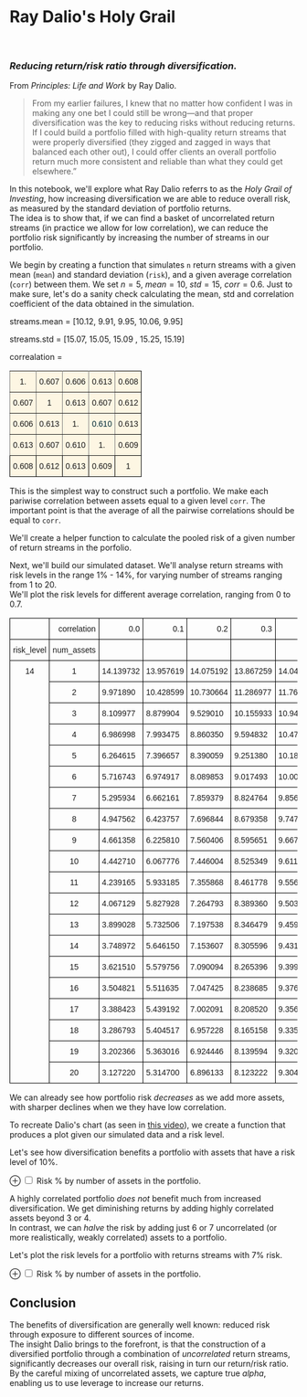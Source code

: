 # Ray Dalio's Holy Grail
<br>

### _Reducing return/risk ratio through diversification._

From _Principles: Life and Work_ by Ray Dalio.

> From my earlier failures, I knew that no matter how confident I was in making any one bet I could still be wrong—and that proper diversification was the key to reducing risks without reducing returns. If I could build a portfolio filled with high-quality return streams that were properly diversified (they zigged and zagged in ways that balanced each other out), I could offer clients an overall portfolio return much more consistent and reliable than what they could get elsewhere.”

In this notebook, we'll explore what Ray Dalio referrs to as the _Holy Grail of Investing_, how increasing diversification we are able to reduce overall risk, as measured by the standard deviation of portfolio returns.  
The idea is to show that, if we can find a basket of uncorrelated return streams (in practice we allow for low correlation), we can reduce the portfolio risk significantly by increasing the number of streams in our portfolio.

We begin by creating a function that simulates `n` return streams with a given mean (`mean`) and standard deviation (`risk`), and a given average correlation (`corr`) between them. We set $n=5$, $mean=10$, $std=15$, $corr=0.6$.
Just to make sure, let's do a sanity check calculating the mean, std and correlation coefficient of the data obtained in the simulation.

streams.mean = [10.12,  9.91,  9.95, 10.06,  9.95]

streams.std = [15.07, 15.05, 15.09 , 15.25, 15.19] 

correalation = 


<style type="text/css" class="center">
.tg  {border-collapse:collapse;border-spacing:0;}
.tg td{font-family:Arial, sans-serif;font-size:14px;padding:10px 5px;border-style:solid;border-width:1px;overflow:hidden;word-break:normal;border-color:black;}
.tg th{font-family:Arial, sans-serif;font-size:14px;font-weight:normal;padding:10px 5px;border-style:solid;border-width:1px;overflow:hidden;word-break:normal;border-color:black;}
.tg .tg-hq8v{background-color:#fdf6e3;border-color:inherit;text-align:center;vertical-align:top}
.tg .tg-1wza{background-color:#fdf6e3;text-align:center;vertical-align:top}
.tg .tg-ymju{background-color:#fdf6e3;color:#002b36;border-color:inherit;text-align:center;vertical-align:top}
</style>
<table  class="tg" align="center" >
<center>
  <tr>
    <th class="tg-hq8v">1.</th>
    <th class="tg-hq8v">0.607</th>
    <th class="tg-hq8v">0.606</th>
    <th class="tg-hq8v">0.613</th>
    <th class="tg-1wza">0.608</th>
  </tr>
  <tr>
    <td class="tg-hq8v">0.607</td>
    <td class="tg-hq8v">1</td>
    <td class="tg-hq8v">0.613</td>
    <td class="tg-hq8v">0.607</td>
    <td class="tg-1wza">0.612</td>
  </tr>
  <tr>
    <td class="tg-hq8v">0.606</td>
    <td class="tg-hq8v">0.613</td>
    <td class="tg-hq8v">1.</td>
    <td class="tg-ymju">0.610</td>
    <td class="tg-1wza">0.613<br></td>
  </tr>
  <tr>
    <td class="tg-hq8v">0.613<br></td>
    <td class="tg-hq8v">0.607</td>
    <td class="tg-hq8v">0.610</td>
    <td class="tg-hq8v">1.</td>
    <td class="tg-1wza">0.609</td>
  </tr>
  <tr>
    <td class="tg-1wza">0.608</td>
    <td class="tg-1wza">0.612</td>
    <td class="tg-1wza">0.613</td>
    <td class="tg-1wza">0.609</td>
    <td class="tg-1wza">1</td>
  </tr>
  </center>
</table>



This is the simplest way to construct such a portfolio. We make each pariwise correlation between assets equal to a given level `corr`. The important point is that the average of all the pairwise correlations should be equal to `corr`.

We'll create a helper function to calculate the pooled risk of a given number of return streams in the porfolio.


Next, we'll build our simulated dataset. We'll analyse return streams with risk levels in the range 1% - 14%, for varying number of streams ranging from 1 to 20.  
We'll plot the risk levels for different average correlation, ranging from 0 to 0.7.

<div>

<style type="text/css" class="center">
.tg  {border-collapse:collapse;border-spacing:0;}
.tg td{font-family:Arial, sans-serif;font-size:14px;padding:10px 5px;border-style:solid;border-width:1px;overflow:hidden;word-break:normal;border-color:black;}
.tg th{font-family:Arial, sans-serif;font-size:14px;font-weight:normal;padding:10px 5px;border-style:solid;border-width:1px;overflow:hidden;word-break:normal;border-color:black;}
.tg .tg-hq8v{background-color:#fdf6e3;border-color:inherit;text-align:center;vertical-align:top}
.tg .tg-1wza{background-color:#fdf6e3;text-align:center;vertical-align:top}
.tg .tg-ymju{background-color:#fdf6e3;color:#002b36;border-color:inherit;text-align:center;vertical-align:top}
</style>
<table  class="tg">
  <thead>
    <tr style="text-align: right;">
      <th></th>
      <th>correlation</th>
      <th>0.0</th>
      <th>0.1</th>
      <th>0.2</th>
      <th>0.3</th>
      <th>0.4</th>
      <th>0.5</th>
      <th>0.6</th>
      <th>0.7</th>
    </tr>
    <tr>
      <th>risk_level</th>
      <th>num_assets</th>
      <th></th>
      <th></th>
      <th></th>
      <th></th>
      <th></th>
      <th></th>
      <th></th>
      <th></th>
    </tr>
  </thead>
  <tbody>
    <tr>
      <th rowspan="20" valign="top">14</th>
      <th>1</th>
      <td>14.139732</td>
      <td>13.957619</td>
      <td>14.075192</td>
      <td>13.867259</td>
      <td>14.046052</td>
      <td>14.179601</td>
      <td>13.975763</td>
      <td>14.076922</td>
    </tr>
    <tr>
      <th>2</th>
      <td>9.971890</td>
      <td>10.428599</td>
      <td>10.730664</td>
      <td>11.286977</td>
      <td>11.765276</td>
      <td>12.288127</td>
      <td>12.461520</td>
      <td>13.002143</td>
    </tr>
    <tr>
      <th>3</th>
      <td>8.109977</td>
      <td>8.879904</td>
      <td>9.529010</td>
      <td>10.155933</td>
      <td>10.947757</td>
      <td>11.610703</td>
      <td>11.944455</td>
      <td>12.606311</td>
    </tr>
    <tr>
      <th>4</th>
      <td>6.986998</td>
      <td>7.993475</td>
      <td>8.860350</td>
      <td>9.594832</td>
      <td>10.478606</td>
      <td>11.212934</td>
      <td>11.660692</td>
      <td>12.416321</td>
    </tr>
    <tr>
      <th>5</th>
      <td>6.264615</td>
      <td>7.396657</td>
      <td>8.390059</td>
      <td>9.251380</td>
      <td>10.189657</td>
      <td>10.971248</td>
      <td>11.480105</td>
      <td>12.311307</td>
    </tr>
    <tr>
      <th>6</th>
      <td>5.716743</td>
      <td>6.974917</td>
      <td>8.089853</td>
      <td>9.017493</td>
      <td>10.007342</td>
      <td>10.816056</td>
      <td>11.365798</td>
      <td>12.230357</td>
    </tr>
    <tr>
      <th>7</th>
      <td>5.295934</td>
      <td>6.662161</td>
      <td>7.859379</td>
      <td>8.824764</td>
      <td>9.856687</td>
      <td>10.712191</td>
      <td>11.321949</td>
      <td>12.171641</td>
    </tr>
    <tr>
      <th>8</th>
      <td>4.947562</td>
      <td>6.423757</td>
      <td>7.696844</td>
      <td>8.679358</td>
      <td>9.747797</td>
      <td>10.634026</td>
      <td>11.247242</td>
      <td>12.148834</td>
    </tr>
    <tr>
      <th>9</th>
      <td>4.661358</td>
      <td>6.225810</td>
      <td>7.560406</td>
      <td>8.595651</td>
      <td>9.667656</td>
      <td>10.578506</td>
      <td>11.201661</td>
      <td>12.127171</td>
    </tr>
    <tr>
      <th>10</th>
      <td>4.442710</td>
      <td>6.067776</td>
      <td>7.446004</td>
      <td>8.525349</td>
      <td>9.611252</td>
      <td>10.524736</td>
      <td>11.162967</td>
      <td>12.084786</td>
    </tr>
    <tr>
      <th>11</th>
      <td>4.239165</td>
      <td>5.933185</td>
      <td>7.355868</td>
      <td>8.461778</td>
      <td>9.556228</td>
      <td>10.480231</td>
      <td>11.130585</td>
      <td>12.079894</td>
    </tr>
    <tr>
      <th>12</th>
      <td>4.067129</td>
      <td>5.827928</td>
      <td>7.264793</td>
      <td>8.389360</td>
      <td>9.503458</td>
      <td>10.434209</td>
      <td>11.103509</td>
      <td>12.061826</td>
    </tr>
    <tr>
      <th>13</th>
      <td>3.899028</td>
      <td>5.732506</td>
      <td>7.197538</td>
      <td>8.346479</td>
      <td>9.459833</td>
      <td>10.402789</td>
      <td>11.089700</td>
      <td>12.053231</td>
    </tr>
    <tr>
      <th>14</th>
      <td>3.748972</td>
      <td>5.646150</td>
      <td>7.153607</td>
      <td>8.305596</td>
      <td>9.431916</td>
      <td>10.377509</td>
      <td>11.066079</td>
      <td>12.036244</td>
    </tr>
    <tr>
      <th>15</th>
      <td>3.621510</td>
      <td>5.579756</td>
      <td>7.090094</td>
      <td>8.265396</td>
      <td>9.399480</td>
      <td>10.342332</td>
      <td>11.047928</td>
      <td>12.037133</td>
    </tr>
    <tr>
      <th>16</th>
      <td>3.504821</td>
      <td>5.511635</td>
      <td>7.047425</td>
      <td>8.238685</td>
      <td>9.376114</td>
      <td>10.320739</td>
      <td>11.029313</td>
      <td>12.025305</td>
    </tr>
    <tr>
      <th>17</th>
      <td>3.388423</td>
      <td>5.439192</td>
      <td>7.002091</td>
      <td>8.208520</td>
      <td>9.356543</td>
      <td>10.294709</td>
      <td>10.999417</td>
      <td>12.014179</td>
    </tr>
    <tr>
      <th>18</th>
      <td>3.286793</td>
      <td>5.404517</td>
      <td>6.957228</td>
      <td>8.165158</td>
      <td>9.335345</td>
      <td>10.269455</td>
      <td>10.986990</td>
      <td>11.999746</td>
    </tr>
    <tr>
      <th>19</th>
      <td>3.202366</td>
      <td>5.363016</td>
      <td>6.924446</td>
      <td>8.139594</td>
      <td>9.320987</td>
      <td>10.258329</td>
      <td>10.980354</td>
      <td>11.996438</td>
    </tr>
    <tr>
      <th>20</th>
      <td>3.127220</td>
      <td>5.314700</td>
      <td>6.896133</td>
      <td>8.123222</td>
      <td>9.304375</td>
      <td>10.239964</td>
      <td>10.973629</td>
      <td>11.985602</td>
    </tr>
  </tbody>
</table>
</div>



We can already see how portfolio risk _decreases_ as we add more assets, with sharper declines when we they have low correlation.

To recreate Dalio's chart (as seen in [this video](https://www.investopedia.com/video/play/ray-dalio-his-portfolio-holy-grail/)), we create a function that produces a plot given our simulated data and a risk level.

Let's see how diversification benefits a portfolio with assets that have a risk level of 10%.

<label for="img1" class="margin-toggle">⊕</label>
<input type="checkbox" id="img1" class="margin-toggle">
<span class="marginnote">Risk % by number of assets in the portfolio.</span>

<div id="altair-viz-62c9e8b76c2948579ccfe6988e4ce696"></div>
<script type="text/javascript">
  (function(spec, embedOpt){
    const outputDiv = document.getElementById("altair-viz-62c9e8b76c2948579ccfe6988e4ce696");
    const paths = {
      "vega": "https://cdn.jsdelivr.net/npm//vega@5?noext",
      "vega-lib": "https://cdn.jsdelivr.net/npm//vega-lib?noext",
      "vega-lite": "https://cdn.jsdelivr.net/npm//vega-lite@4.0.2?noext",
      "vega-embed": "https://cdn.jsdelivr.net/npm//vega-embed@6?noext",
    };

    function loadScript(lib) {
      return new Promise(function(resolve, reject) {
        var s = document.createElement('script');
        s.src = paths[lib];
        s.async = true;
        s.onload = () => resolve(paths[lib]);
        s.onerror = () => reject(`Error loading script: ${paths[lib]}`);
        document.getElementsByTagName("head")[0].appendChild(s);
      });
    }

    function showError(err) {
      outputDiv.innerHTML = `<div class="error" style="color:red;">${err}</div>`;
      throw err;
    }

    function displayChart(vegaEmbed) {
      vegaEmbed(outputDiv, spec, embedOpt)
        .catch(err => showError(`Javascript Error: ${err.message}<br>This usually means there's a typo in your chart specification. See the javascript console for the full traceback.`));
    }

    if(typeof define === "function" && define.amd) {
      requirejs.config({paths});
      require(["vega-embed"], displayChart, err => showError(`Error loading script: ${err.message}`));
    } else if (typeof vegaEmbed === "function") {
      displayChart(vegaEmbed);
    } else {
      loadScript("vega")
        .then(() => loadScript("vega-lite"))
        .then(() => loadScript("vega-embed"))
        .catch(showError)
        .then(() => displayChart(vegaEmbed));
    }
  })({"config": {"view": {"continuousWidth": 400, "continuousHeight": 300}}, "layer": [{"mark": "circle", "encoding": {"color": {"type": "nominal", "field": "correlation", "scale": {"scheme": "set2"}}, "opacity": {"value": 0}, "x": {"type": "quantitative", "axis": {"title": "Number of Assets"}, "field": "num_assets"}, "y": {"type": "quantitative", "axis": {"title": "Risk %"}, "field": "risk"}}, "height": 400, "selection": {"selector004": {"type": "single", "on": "mouseover", "fields": ["correlation"], "nearest": true}}, "width": 600}, {"mark": "line", "encoding": {"color": {"type": "nominal", "field": "correlation", "scale": {"scheme": "set2"}}, "size": {"condition": {"value": 1, "selection": {"not": "selector004"}}, "value": 3}, "tooltip": [{"type": "quantitative", "field": "correlation"}], "x": {"type": "quantitative", "axis": {"title": "Number of Assets"}, "field": "num_assets"}, "y": {"type": "quantitative", "axis": {"title": "Risk %"}, "field": "risk"}}}], "data": {"name": "data-654ea9b8ab29015260bc07f42dd80568"}, "$schema": "https://vega.github.io/schema/vega-lite/v4.0.2.json", "datasets": {"data-654ea9b8ab29015260bc07f42dd80568": [{"risk_level": 10, "num_assets": 1, "correlation": 0.0, "risk": 9.988874598041512}, {"risk_level": 10, "num_assets": 1, "correlation": 0.1, "risk": 10.066889536044009}, {"risk_level": 10, "num_assets": 1, "correlation": 0.2, "risk": 9.977686128775623}, {"risk_level": 10, "num_assets": 1, "correlation": 0.3, "risk": 10.238297023582492}, {"risk_level": 10, "num_assets": 1, "correlation": 0.4, "risk": 9.96511439064291}, {"risk_level": 10, "num_assets": 1, "correlation": 0.5, "risk": 9.956549665080548}, {"risk_level": 10, "num_assets": 1, "correlation": 0.6, "risk": 10.017771790633251}, {"risk_level": 10, "num_assets": 1, "correlation": 0.7, "risk": 9.970959330199557}, {"risk_level": 10, "num_assets": 2, "correlation": 0.0, "risk": 7.069624286589143}, {"risk_level": 10, "num_assets": 2, "correlation": 0.1, "risk": 7.484403831854324}, {"risk_level": 10, "num_assets": 2, "correlation": 0.2, "risk": 7.71457643359093}, {"risk_level": 10, "num_assets": 2, "correlation": 0.3, "risk": 8.13424066787885}, {"risk_level": 10, "num_assets": 2, "correlation": 0.4, "risk": 8.396130308848118}, {"risk_level": 10, "num_assets": 2, "correlation": 0.5, "risk": 8.598625671868138}, {"risk_level": 10, "num_assets": 2, "correlation": 0.6, "risk": 8.942893905769102}, {"risk_level": 10, "num_assets": 2, "correlation": 0.7, "risk": 9.153294769453483}, {"risk_level": 10, "num_assets": 3, "correlation": 0.0, "risk": 5.812492322989947}, {"risk_level": 10, "num_assets": 3, "correlation": 0.1, "risk": 6.381655665773931}, {"risk_level": 10, "num_assets": 3, "correlation": 0.2, "risk": 6.8276938034570325}, {"risk_level": 10, "num_assets": 3, "correlation": 0.3, "risk": 7.372087111671548}, {"risk_level": 10, "num_assets": 3, "correlation": 0.4, "risk": 7.751134151202533}, {"risk_level": 10, "num_assets": 3, "correlation": 0.5, "risk": 8.12999913417687}, {"risk_level": 10, "num_assets": 3, "correlation": 0.6, "risk": 8.52797862529422}, {"risk_level": 10, "num_assets": 3, "correlation": 0.7, "risk": 8.894694409671505}, {"risk_level": 10, "num_assets": 4, "correlation": 0.0, "risk": 5.015060723231312}, {"risk_level": 10, "num_assets": 4, "correlation": 0.1, "risk": 5.742681666377761}, {"risk_level": 10, "num_assets": 4, "correlation": 0.2, "risk": 6.27454899529484}, {"risk_level": 10, "num_assets": 4, "correlation": 0.3, "risk": 6.954382564645678}, {"risk_level": 10, "num_assets": 4, "correlation": 0.4, "risk": 7.414982902770195}, {"risk_level": 10, "num_assets": 4, "correlation": 0.5, "risk": 7.881528826127797}, {"risk_level": 10, "num_assets": 4, "correlation": 0.6, "risk": 8.338786169467706}, {"risk_level": 10, "num_assets": 4, "correlation": 0.7, "risk": 8.7702347928734}, {"risk_level": 10, "num_assets": 5, "correlation": 0.0, "risk": 4.503901084763166}, {"risk_level": 10, "num_assets": 5, "correlation": 0.1, "risk": 5.322640160193844}, {"risk_level": 10, "num_assets": 5, "correlation": 0.2, "risk": 5.959644140161698}, {"risk_level": 10, "num_assets": 5, "correlation": 0.3, "risk": 6.662458923546909}, {"risk_level": 10, "num_assets": 5, "correlation": 0.4, "risk": 7.190384583185708}, {"risk_level": 10, "num_assets": 5, "correlation": 0.5, "risk": 7.707624605125377}, {"risk_level": 10, "num_assets": 5, "correlation": 0.6, "risk": 8.22507385452154}, {"risk_level": 10, "num_assets": 5, "correlation": 0.7, "risk": 8.686678410730348}, {"risk_level": 10, "num_assets": 6, "correlation": 0.0, "risk": 4.080931781229849}, {"risk_level": 10, "num_assets": 6, "correlation": 0.1, "risk": 5.027402272489107}, {"risk_level": 10, "num_assets": 6, "correlation": 0.2, "risk": 5.733374634975609}, {"risk_level": 10, "num_assets": 6, "correlation": 0.3, "risk": 6.5124973505972745}, {"risk_level": 10, "num_assets": 6, "correlation": 0.4, "risk": 7.043390723369565}, {"risk_level": 10, "num_assets": 6, "correlation": 0.5, "risk": 7.611410025976708}, {"risk_level": 10, "num_assets": 6, "correlation": 0.6, "risk": 8.136715681555751}, {"risk_level": 10, "num_assets": 6, "correlation": 0.7, "risk": 8.652095170592714}, {"risk_level": 10, "num_assets": 7, "correlation": 0.0, "risk": 3.7559290501571816}, {"risk_level": 10, "num_assets": 7, "correlation": 0.1, "risk": 4.7905931751981115}, {"risk_level": 10, "num_assets": 7, "correlation": 0.2, "risk": 5.586166701460125}, {"risk_level": 10, "num_assets": 7, "correlation": 0.3, "risk": 6.3796495181822985}, {"risk_level": 10, "num_assets": 7, "correlation": 0.4, "risk": 6.939940479199481}, {"risk_level": 10, "num_assets": 7, "correlation": 0.5, "risk": 7.525964962159929}, {"risk_level": 10, "num_assets": 7, "correlation": 0.6, "risk": 8.090047317878604}, {"risk_level": 10, "num_assets": 7, "correlation": 0.7, "risk": 8.589030846790688}, {"risk_level": 10, "num_assets": 8, "correlation": 0.0, "risk": 3.5209238219039465}, {"risk_level": 10, "num_assets": 8, "correlation": 0.1, "risk": 4.621799536355236}, {"risk_level": 10, "num_assets": 8, "correlation": 0.2, "risk": 5.470704126624215}, {"risk_level": 10, "num_assets": 8, "correlation": 0.3, "risk": 6.265974927485572}, {"risk_level": 10, "num_assets": 8, "correlation": 0.4, "risk": 6.866651862945254}, {"risk_level": 10, "num_assets": 8, "correlation": 0.5, "risk": 7.47084194353405}, {"risk_level": 10, "num_assets": 8, "correlation": 0.6, "risk": 8.040815609238301}, {"risk_level": 10, "num_assets": 8, "correlation": 0.7, "risk": 8.556504868793002}, {"risk_level": 10, "num_assets": 9, "correlation": 0.0, "risk": 3.3217042521060813}, {"risk_level": 10, "num_assets": 9, "correlation": 0.1, "risk": 4.48160765076608}, {"risk_level": 10, "num_assets": 9, "correlation": 0.2, "risk": 5.366940943078688}, {"risk_level": 10, "num_assets": 9, "correlation": 0.3, "risk": 6.193538243186635}, {"risk_level": 10, "num_assets": 9, "correlation": 0.4, "risk": 6.8044364199468985}, {"risk_level": 10, "num_assets": 9, "correlation": 0.5, "risk": 7.425386053665795}, {"risk_level": 10, "num_assets": 9, "correlation": 0.6, "risk": 8.02354591428385}, {"risk_level": 10, "num_assets": 9, "correlation": 0.7, "risk": 8.536671526760736}, {"risk_level": 10, "num_assets": 10, "correlation": 0.0, "risk": 3.1567119306035463}, {"risk_level": 10, "num_assets": 10, "correlation": 0.1, "risk": 4.365474872000492}, {"risk_level": 10, "num_assets": 10, "correlation": 0.2, "risk": 5.281784387740449}, {"risk_level": 10, "num_assets": 10, "correlation": 0.3, "risk": 6.130867318188108}, {"risk_level": 10, "num_assets": 10, "correlation": 0.4, "risk": 6.756435420972388}, {"risk_level": 10, "num_assets": 10, "correlation": 0.5, "risk": 7.376794106313596}, {"risk_level": 10, "num_assets": 10, "correlation": 0.6, "risk": 8.005714348837017}, {"risk_level": 10, "num_assets": 10, "correlation": 0.7, "risk": 8.524254175600198}, {"risk_level": 10, "num_assets": 11, "correlation": 0.0, "risk": 3.0130610946136556}, {"risk_level": 10, "num_assets": 11, "correlation": 0.1, "risk": 4.258148879132876}, {"risk_level": 10, "num_assets": 11, "correlation": 0.2, "risk": 5.205746451923322}, {"risk_level": 10, "num_assets": 11, "correlation": 0.3, "risk": 6.065473976197256}, {"risk_level": 10, "num_assets": 11, "correlation": 0.4, "risk": 6.7132917508503205}, {"risk_level": 10, "num_assets": 11, "correlation": 0.5, "risk": 7.345819977818375}, {"risk_level": 10, "num_assets": 11, "correlation": 0.6, "risk": 7.981123111443838}, {"risk_level": 10, "num_assets": 11, "correlation": 0.7, "risk": 8.507237531697914}, {"risk_level": 10, "num_assets": 12, "correlation": 0.0, "risk": 2.8873796661841302}, {"risk_level": 10, "num_assets": 12, "correlation": 0.1, "risk": 4.177522979380948}, {"risk_level": 10, "num_assets": 12, "correlation": 0.2, "risk": 5.139216771945179}, {"risk_level": 10, "num_assets": 12, "correlation": 0.3, "risk": 6.018566564409335}, {"risk_level": 10, "num_assets": 12, "correlation": 0.4, "risk": 6.680031656315569}, {"risk_level": 10, "num_assets": 12, "correlation": 0.5, "risk": 7.3168233134099845}, {"risk_level": 10, "num_assets": 12, "correlation": 0.6, "risk": 7.961891255916454}, {"risk_level": 10, "num_assets": 12, "correlation": 0.7, "risk": 8.491774519632665}, {"risk_level": 10, "num_assets": 13, "correlation": 0.0, "risk": 2.764135313390701}, {"risk_level": 10, "num_assets": 13, "correlation": 0.1, "risk": 4.106413983035421}, {"risk_level": 10, "num_assets": 13, "correlation": 0.2, "risk": 5.09243866410117}, {"risk_level": 10, "num_assets": 13, "correlation": 0.3, "risk": 5.972793133158227}, {"risk_level": 10, "num_assets": 13, "correlation": 0.4, "risk": 6.642530495932471}, {"risk_level": 10, "num_assets": 13, "correlation": 0.5, "risk": 7.306908988328294}, {"risk_level": 10, "num_assets": 13, "correlation": 0.6, "risk": 7.946378979368648}, {"risk_level": 10, "num_assets": 13, "correlation": 0.7, "risk": 8.477244672961966}, {"risk_level": 10, "num_assets": 14, "correlation": 0.0, "risk": 2.671654968599471}, {"risk_level": 10, "num_assets": 14, "correlation": 0.1, "risk": 4.041841420495182}, {"risk_level": 10, "num_assets": 14, "correlation": 0.2, "risk": 5.067300680583676}, {"risk_level": 10, "num_assets": 14, "correlation": 0.3, "risk": 5.943159215257512}, {"risk_level": 10, "num_assets": 14, "correlation": 0.4, "risk": 6.616607437649344}, {"risk_level": 10, "num_assets": 14, "correlation": 0.5, "risk": 7.284738724287593}, {"risk_level": 10, "num_assets": 14, "correlation": 0.6, "risk": 7.924510302821753}, {"risk_level": 10, "num_assets": 14, "correlation": 0.7, "risk": 8.468827933211164}, {"risk_level": 10, "num_assets": 15, "correlation": 0.0, "risk": 2.583072761308214}, {"risk_level": 10, "num_assets": 15, "correlation": 0.1, "risk": 3.9856919992207964}, {"risk_level": 10, "num_assets": 15, "correlation": 0.2, "risk": 5.03651055844854}, {"risk_level": 10, "num_assets": 15, "correlation": 0.3, "risk": 5.9158673048493}, {"risk_level": 10, "num_assets": 15, "correlation": 0.4, "risk": 6.591347608977625}, {"risk_level": 10, "num_assets": 15, "correlation": 0.5, "risk": 7.270793207332615}, {"risk_level": 10, "num_assets": 15, "correlation": 0.6, "risk": 7.914806909737165}, {"risk_level": 10, "num_assets": 15, "correlation": 0.7, "risk": 8.46116642920399}, {"risk_level": 10, "num_assets": 16, "correlation": 0.0, "risk": 2.505774242563774}, {"risk_level": 10, "num_assets": 16, "correlation": 0.1, "risk": 3.9217769114927385}, {"risk_level": 10, "num_assets": 16, "correlation": 0.2, "risk": 5.00595662318927}, {"risk_level": 10, "num_assets": 16, "correlation": 0.3, "risk": 5.890821056858878}, {"risk_level": 10, "num_assets": 16, "correlation": 0.4, "risk": 6.575654506880724}, {"risk_level": 10, "num_assets": 16, "correlation": 0.5, "risk": 7.252791491175006}, {"risk_level": 10, "num_assets": 16, "correlation": 0.6, "risk": 7.901523992655929}, {"risk_level": 10, "num_assets": 16, "correlation": 0.7, "risk": 8.450648633224345}, {"risk_level": 10, "num_assets": 17, "correlation": 0.0, "risk": 2.437052927857563}, {"risk_level": 10, "num_assets": 17, "correlation": 0.1, "risk": 3.88570912715349}, {"risk_level": 10, "num_assets": 17, "correlation": 0.2, "risk": 4.97640250232958}, {"risk_level": 10, "num_assets": 17, "correlation": 0.3, "risk": 5.8680843685405275}, {"risk_level": 10, "num_assets": 17, "correlation": 0.4, "risk": 6.547186518172158}, {"risk_level": 10, "num_assets": 17, "correlation": 0.5, "risk": 7.236600867911784}, {"risk_level": 10, "num_assets": 17, "correlation": 0.6, "risk": 7.894967516107746}, {"risk_level": 10, "num_assets": 17, "correlation": 0.7, "risk": 8.446427182701727}, {"risk_level": 10, "num_assets": 18, "correlation": 0.0, "risk": 2.3753781163983607}, {"risk_level": 10, "num_assets": 18, "correlation": 0.1, "risk": 3.849382600805155}, {"risk_level": 10, "num_assets": 18, "correlation": 0.2, "risk": 4.956903577276406}, {"risk_level": 10, "num_assets": 18, "correlation": 0.3, "risk": 5.85057589155876}, {"risk_level": 10, "num_assets": 18, "correlation": 0.4, "risk": 6.52571418098101}, {"risk_level": 10, "num_assets": 18, "correlation": 0.5, "risk": 7.232532654307521}, {"risk_level": 10, "num_assets": 18, "correlation": 0.6, "risk": 7.894136347354723}, {"risk_level": 10, "num_assets": 18, "correlation": 0.7, "risk": 8.44068263102865}, {"risk_level": 10, "num_assets": 19, "correlation": 0.0, "risk": 2.3130992440658327}, {"risk_level": 10, "num_assets": 19, "correlation": 0.1, "risk": 3.8146657356125204}, {"risk_level": 10, "num_assets": 19, "correlation": 0.2, "risk": 4.931422011015554}, {"risk_level": 10, "num_assets": 19, "correlation": 0.3, "risk": 5.844293815024879}, {"risk_level": 10, "num_assets": 19, "correlation": 0.4, "risk": 6.516342316223013}, {"risk_level": 10, "num_assets": 19, "correlation": 0.5, "risk": 7.223818266627368}, {"risk_level": 10, "num_assets": 19, "correlation": 0.6, "risk": 7.8847964270857585}, {"risk_level": 10, "num_assets": 19, "correlation": 0.7, "risk": 8.43523335682978}, {"risk_level": 10, "num_assets": 20, "correlation": 0.0, "risk": 2.2593578498432185}, {"risk_level": 10, "num_assets": 20, "correlation": 0.1, "risk": 3.7853048094503223}, {"risk_level": 10, "num_assets": 20, "correlation": 0.2, "risk": 4.91259866052523}, {"risk_level": 10, "num_assets": 20, "correlation": 0.3, "risk": 5.828429042274702}, {"risk_level": 10, "num_assets": 20, "correlation": 0.4, "risk": 6.508034002078632}, {"risk_level": 10, "num_assets": 20, "correlation": 0.5, "risk": 7.214790861567079}, {"risk_level": 10, "num_assets": 20, "correlation": 0.6, "risk": 7.883610499854245}, {"risk_level": 10, "num_assets": 20, "correlation": 0.7, "risk": 8.432613065898623}]}}, {"mode": "vega-lite"});
</script>



A highly correlated portfolio _does not_ benefit much from increased diversification. We get diminishing returns by adding highly correlated assets beyond 3 or 4.  
In contrast, we can _halve_ the risk by adding just 6 or 7 uncorrelated (or more realistically, weakly correlated) assets to a portfolio.

Let's plot the risk levels for a portfolio with returns streams with 7% risk.

<label for="img1" class="margin-toggle">⊕</label>
<input type="checkbox" id="img1" class="margin-toggle">
<span class="marginnote">Risk % by number of assets in the portfolio.</span>


<div id="altair-viz-def488cf99c04fe9b15e4e19cdaccbb7"></div>
<script type="text/javascript">
  (function(spec, embedOpt){
    const outputDiv = document.getElementById("altair-viz-def488cf99c04fe9b15e4e19cdaccbb7");
    const paths = {
      "vega": "https://cdn.jsdelivr.net/npm//vega@5?noext",
      "vega-lib": "https://cdn.jsdelivr.net/npm//vega-lib?noext",
      "vega-lite": "https://cdn.jsdelivr.net/npm//vega-lite@4.0.2?noext",
      "vega-embed": "https://cdn.jsdelivr.net/npm//vega-embed@6?noext",
    };

    function loadScript(lib) {
      return new Promise(function(resolve, reject) {
        var s = document.createElement('script');
        s.src = paths[lib];
        s.async = true;
        s.onload = () => resolve(paths[lib]);
        s.onerror = () => reject(`Error loading script: ${paths[lib]}`);
        document.getElementsByTagName("head")[0].appendChild(s);
      });
    }

    function showError(err) {
      outputDiv.innerHTML = `<div class="error" style="color:red;">${err}</div>`;
      throw err;
    }

    function displayChart(vegaEmbed) {
      vegaEmbed(outputDiv, spec, embedOpt)
        .catch(err => showError(`Javascript Error: ${err.message}<br>This usually means there's a typo in your chart specification. See the javascript console for the full traceback.`));
    }

    if(typeof define === "function" && define.amd) {
      requirejs.config({paths});
      require(["vega-embed"], displayChart, err => showError(`Error loading script: ${err.message}`));
    } else if (typeof vegaEmbed === "function") {
      displayChart(vegaEmbed);
    } else {
      loadScript("vega")
        .then(() => loadScript("vega-lite"))
        .then(() => loadScript("vega-embed"))
        .catch(showError)
        .then(() => displayChart(vegaEmbed));
    }
  })({"config": {"view": {"continuousWidth": 400, "continuousHeight": 300}}, "layer": [{"mark": "circle", "encoding": {"color": {"type": "nominal", "field": "correlation", "scale": {"scheme": "set2"}}, "opacity": {"value": 0}, "x": {"type": "quantitative", "axis": {"title": "Number of Assets"}, "field": "num_assets"}, "y": {"type": "quantitative", "axis": {"title": "Risk %"}, "field": "risk"}}, "height": 400, "selection": {"selector005": {"type": "single", "on": "mouseover", "fields": ["correlation"], "nearest": true}}, "width": 600}, {"mark": "line", "encoding": {"color": {"type": "nominal", "field": "correlation", "scale": {"scheme": "set2"}}, "size": {"condition": {"value": 1, "selection": {"not": "selector005"}}, "value": 3}, "tooltip": [{"type": "quantitative", "field": "correlation"}], "x": {"type": "quantitative", "axis": {"title": "Number of Assets"}, "field": "num_assets"}, "y": {"type": "quantitative", "axis": {"title": "Risk %"}, "field": "risk"}}}], "data": {"name": "data-08cc901433f19e30375166b9b92d3027"}, "$schema": "https://vega.github.io/schema/vega-lite/v4.0.2.json", "datasets": {"data-08cc901433f19e30375166b9b92d3027": [{"risk_level": 7, "num_assets": 1, "correlation": 0.0, "risk": 7.079464105795791}, {"risk_level": 7, "num_assets": 1, "correlation": 0.1, "risk": 7.001969785463717}, {"risk_level": 7, "num_assets": 1, "correlation": 0.2, "risk": 7.114235218268703}, {"risk_level": 7, "num_assets": 1, "correlation": 0.3, "risk": 7.0585983702203015}, {"risk_level": 7, "num_assets": 1, "correlation": 0.4, "risk": 7.046231201424136}, {"risk_level": 7, "num_assets": 1, "correlation": 0.5, "risk": 7.040076240929961}, {"risk_level": 7, "num_assets": 1, "correlation": 0.6, "risk": 6.965753861122921}, {"risk_level": 7, "num_assets": 1, "correlation": 0.7, "risk": 6.994230272683885}, {"risk_level": 7, "num_assets": 2, "correlation": 0.0, "risk": 4.991670968456456}, {"risk_level": 7, "num_assets": 2, "correlation": 0.1, "risk": 5.160070148653499}, {"risk_level": 7, "num_assets": 2, "correlation": 0.2, "risk": 5.499048036146301}, {"risk_level": 7, "num_assets": 2, "correlation": 0.3, "risk": 5.689172805125513}, {"risk_level": 7, "num_assets": 2, "correlation": 0.4, "risk": 5.860228617837361}, {"risk_level": 7, "num_assets": 2, "correlation": 0.5, "risk": 6.109868811065723}, {"risk_level": 7, "num_assets": 2, "correlation": 0.6, "risk": 6.2492612340203415}, {"risk_level": 7, "num_assets": 2, "correlation": 0.7, "risk": 6.438541416986078}, {"risk_level": 7, "num_assets": 3, "correlation": 0.0, "risk": 4.0707541325588945}, {"risk_level": 7, "num_assets": 3, "correlation": 0.1, "risk": 4.415155405157742}, {"risk_level": 7, "num_assets": 3, "correlation": 0.2, "risk": 4.854858434604212}, {"risk_level": 7, "num_assets": 3, "correlation": 0.3, "risk": 5.146359014554256}, {"risk_level": 7, "num_assets": 3, "correlation": 0.4, "risk": 5.422269317773321}, {"risk_level": 7, "num_assets": 3, "correlation": 0.5, "risk": 5.7270517955416445}, {"risk_level": 7, "num_assets": 3, "correlation": 0.6, "risk": 6.0021082897243945}, {"risk_level": 7, "num_assets": 3, "correlation": 0.7, "risk": 6.238912677114608}, {"risk_level": 7, "num_assets": 4, "correlation": 0.0, "risk": 3.506562262124998}, {"risk_level": 7, "num_assets": 4, "correlation": 0.1, "risk": 3.978963395196149}, {"risk_level": 7, "num_assets": 4, "correlation": 0.2, "risk": 4.501134027838279}, {"risk_level": 7, "num_assets": 4, "correlation": 0.3, "risk": 4.857883697672174}, {"risk_level": 7, "num_assets": 4, "correlation": 0.4, "risk": 5.207047232966782}, {"risk_level": 7, "num_assets": 4, "correlation": 0.5, "risk": 5.577187025388975}, {"risk_level": 7, "num_assets": 4, "correlation": 0.6, "risk": 5.864116970162001}, {"risk_level": 7, "num_assets": 4, "correlation": 0.7, "risk": 6.14025566433462}, {"risk_level": 7, "num_assets": 5, "correlation": 0.0, "risk": 3.1570848790753927}, {"risk_level": 7, "num_assets": 5, "correlation": 0.1, "risk": 3.6917971091833373}, {"risk_level": 7, "num_assets": 5, "correlation": 0.2, "risk": 4.2379028264605605}, {"risk_level": 7, "num_assets": 5, "correlation": 0.3, "risk": 4.67041123639482}, {"risk_level": 7, "num_assets": 5, "correlation": 0.4, "risk": 5.077144491000972}, {"risk_level": 7, "num_assets": 5, "correlation": 0.5, "risk": 5.468483812766686}, {"risk_level": 7, "num_assets": 5, "correlation": 0.6, "risk": 5.786309437605462}, {"risk_level": 7, "num_assets": 5, "correlation": 0.7, "risk": 6.0848191310303354}, {"risk_level": 7, "num_assets": 6, "correlation": 0.0, "risk": 2.8945339902477785}, {"risk_level": 7, "num_assets": 6, "correlation": 0.1, "risk": 3.495203563804925}, {"risk_level": 7, "num_assets": 6, "correlation": 0.2, "risk": 4.082387523047231}, {"risk_level": 7, "num_assets": 6, "correlation": 0.3, "risk": 4.535551393455977}, {"risk_level": 7, "num_assets": 6, "correlation": 0.4, "risk": 4.967789346241509}, {"risk_level": 7, "num_assets": 6, "correlation": 0.5, "risk": 5.389365785318906}, {"risk_level": 7, "num_assets": 6, "correlation": 0.6, "risk": 5.729078684873262}, {"risk_level": 7, "num_assets": 6, "correlation": 0.7, "risk": 6.0520135450705075}, {"risk_level": 7, "num_assets": 7, "correlation": 0.0, "risk": 2.6781400679348035}, {"risk_level": 7, "num_assets": 7, "correlation": 0.1, "risk": 3.3465721555478423}, {"risk_level": 7, "num_assets": 7, "correlation": 0.2, "risk": 3.9648217863636566}, {"risk_level": 7, "num_assets": 7, "correlation": 0.3, "risk": 4.439439774701661}, {"risk_level": 7, "num_assets": 7, "correlation": 0.4, "risk": 4.901545119139352}, {"risk_level": 7, "num_assets": 7, "correlation": 0.5, "risk": 5.338140700826717}, {"risk_level": 7, "num_assets": 7, "correlation": 0.6, "risk": 5.687652723951773}, {"risk_level": 7, "num_assets": 7, "correlation": 0.7, "risk": 6.019669440158399}, {"risk_level": 7, "num_assets": 8, "correlation": 0.0, "risk": 2.4969002497696002}, {"risk_level": 7, "num_assets": 8, "correlation": 0.1, "risk": 3.226204303401534}, {"risk_level": 7, "num_assets": 8, "correlation": 0.2, "risk": 3.8632303404428687}, {"risk_level": 7, "num_assets": 8, "correlation": 0.3, "risk": 4.360880200634228}, {"risk_level": 7, "num_assets": 8, "correlation": 0.4, "risk": 4.847746296064062}, {"risk_level": 7, "num_assets": 8, "correlation": 0.5, "risk": 5.293392185711091}, {"risk_level": 7, "num_assets": 8, "correlation": 0.6, "risk": 5.659301212009281}, {"risk_level": 7, "num_assets": 8, "correlation": 0.7, "risk": 6.009036551188073}, {"risk_level": 7, "num_assets": 9, "correlation": 0.0, "risk": 2.3481716741060605}, {"risk_level": 7, "num_assets": 9, "correlation": 0.1, "risk": 3.1250500624699593}, {"risk_level": 7, "num_assets": 9, "correlation": 0.2, "risk": 3.7891445380870894}, {"risk_level": 7, "num_assets": 9, "correlation": 0.3, "risk": 4.310615118725745}, {"risk_level": 7, "num_assets": 9, "correlation": 0.4, "risk": 4.813802024736416}, {"risk_level": 7, "num_assets": 9, "correlation": 0.5, "risk": 5.259202157963434}, {"risk_level": 7, "num_assets": 9, "correlation": 0.6, "risk": 5.6274551589771855}, {"risk_level": 7, "num_assets": 9, "correlation": 0.7, "risk": 5.988810099446441}, {"risk_level": 7, "num_assets": 10, "correlation": 0.0, "risk": 2.233287425532112}, {"risk_level": 7, "num_assets": 10, "correlation": 0.1, "risk": 3.0377656177058094}, {"risk_level": 7, "num_assets": 10, "correlation": 0.2, "risk": 3.717278667331596}, {"risk_level": 7, "num_assets": 10, "correlation": 0.3, "risk": 4.261765478983779}, {"risk_level": 7, "num_assets": 10, "correlation": 0.4, "risk": 4.775432633435739}, {"risk_level": 7, "num_assets": 10, "correlation": 0.5, "risk": 5.230720733610845}, {"risk_level": 7, "num_assets": 10, "correlation": 0.6, "risk": 5.600194178280576}, {"risk_level": 7, "num_assets": 10, "correlation": 0.7, "risk": 5.979569418566313}, {"risk_level": 7, "num_assets": 11, "correlation": 0.0, "risk": 2.1296021343107787}, {"risk_level": 7, "num_assets": 11, "correlation": 0.1, "risk": 2.9676640885533203}, {"risk_level": 7, "num_assets": 11, "correlation": 0.2, "risk": 3.66283425684514}, {"risk_level": 7, "num_assets": 11, "correlation": 0.3, "risk": 4.21546818706827}, {"risk_level": 7, "num_assets": 11, "correlation": 0.4, "risk": 4.754031672979908}, {"risk_level": 7, "num_assets": 11, "correlation": 0.5, "risk": 5.209105395487776}, {"risk_level": 7, "num_assets": 11, "correlation": 0.6, "risk": 5.581041786179439}, {"risk_level": 7, "num_assets": 11, "correlation": 0.7, "risk": 5.969248715404031}, {"risk_level": 7, "num_assets": 12, "correlation": 0.0, "risk": 2.033635098726067}, {"risk_level": 7, "num_assets": 12, "correlation": 0.1, "risk": 2.9128869052697874}, {"risk_level": 7, "num_assets": 12, "correlation": 0.2, "risk": 3.6215183883438673}, {"risk_level": 7, "num_assets": 12, "correlation": 0.3, "risk": 4.186448639782271}, {"risk_level": 7, "num_assets": 12, "correlation": 0.4, "risk": 4.728842379046725}, {"risk_level": 7, "num_assets": 12, "correlation": 0.5, "risk": 5.19000658749401}, {"risk_level": 7, "num_assets": 12, "correlation": 0.6, "risk": 5.567982650143887}, {"risk_level": 7, "num_assets": 12, "correlation": 0.7, "risk": 5.963569182635211}, {"risk_level": 7, "num_assets": 13, "correlation": 0.0, "risk": 1.9507716069466354}, {"risk_level": 7, "num_assets": 13, "correlation": 0.1, "risk": 2.8695648994209653}, {"risk_level": 7, "num_assets": 13, "correlation": 0.2, "risk": 3.5936042653736506}, {"risk_level": 7, "num_assets": 13, "correlation": 0.3, "risk": 4.159165234095877}, {"risk_level": 7, "num_assets": 13, "correlation": 0.4, "risk": 4.708090508205426}, {"risk_level": 7, "num_assets": 13, "correlation": 0.5, "risk": 5.175388998298038}, {"risk_level": 7, "num_assets": 13, "correlation": 0.6, "risk": 5.55460638969435}, {"risk_level": 7, "num_assets": 13, "correlation": 0.7, "risk": 5.9567317185433994}, {"risk_level": 7, "num_assets": 14, "correlation": 0.0, "risk": 1.885468444262976}, {"risk_level": 7, "num_assets": 14, "correlation": 0.1, "risk": 2.8303763022484305}, {"risk_level": 7, "num_assets": 14, "correlation": 0.2, "risk": 3.5700674841567266}, {"risk_level": 7, "num_assets": 14, "correlation": 0.3, "risk": 4.145070483067351}, {"risk_level": 7, "num_assets": 14, "correlation": 0.4, "risk": 4.6900039871428225}, {"risk_level": 7, "num_assets": 14, "correlation": 0.5, "risk": 5.158491875728092}, {"risk_level": 7, "num_assets": 14, "correlation": 0.6, "risk": 5.543921179383785}, {"risk_level": 7, "num_assets": 14, "correlation": 0.7, "risk": 5.949810338182597}, {"risk_level": 7, "num_assets": 15, "correlation": 0.0, "risk": 1.8152425509032288}, {"risk_level": 7, "num_assets": 15, "correlation": 0.1, "risk": 2.7930824071560845}, {"risk_level": 7, "num_assets": 15, "correlation": 0.2, "risk": 3.5417440718585547}, {"risk_level": 7, "num_assets": 15, "correlation": 0.3, "risk": 4.1198330851276594}, {"risk_level": 7, "num_assets": 15, "correlation": 0.4, "risk": 4.675721786377278}, {"risk_level": 7, "num_assets": 15, "correlation": 0.5, "risk": 5.149742481371259}, {"risk_level": 7, "num_assets": 15, "correlation": 0.6, "risk": 5.534458110521681}, {"risk_level": 7, "num_assets": 15, "correlation": 0.7, "risk": 5.94810808670645}, {"risk_level": 7, "num_assets": 16, "correlation": 0.0, "risk": 1.7570516919356627}, {"risk_level": 7, "num_assets": 16, "correlation": 0.1, "risk": 2.7571036725576814}, {"risk_level": 7, "num_assets": 16, "correlation": 0.2, "risk": 3.521188019985128}, {"risk_level": 7, "num_assets": 16, "correlation": 0.3, "risk": 4.100962909664397}, {"risk_level": 7, "num_assets": 16, "correlation": 0.4, "risk": 4.666949443020912}, {"risk_level": 7, "num_assets": 16, "correlation": 0.5, "risk": 5.13904163298413}, {"risk_level": 7, "num_assets": 16, "correlation": 0.6, "risk": 5.520196189827978}, {"risk_level": 7, "num_assets": 16, "correlation": 0.7, "risk": 5.941219995350202}, {"risk_level": 7, "num_assets": 17, "correlation": 0.0, "risk": 1.7039115682012602}, {"risk_level": 7, "num_assets": 17, "correlation": 0.1, "risk": 2.7282850380444215}, {"risk_level": 7, "num_assets": 17, "correlation": 0.2, "risk": 3.5066641365339764}, {"risk_level": 7, "num_assets": 17, "correlation": 0.3, "risk": 4.08345214676821}, {"risk_level": 7, "num_assets": 17, "correlation": 0.4, "risk": 4.650851636071404}, {"risk_level": 7, "num_assets": 17, "correlation": 0.5, "risk": 5.126467465379457}, {"risk_level": 7, "num_assets": 17, "correlation": 0.6, "risk": 5.5094202401111065}, {"risk_level": 7, "num_assets": 17, "correlation": 0.7, "risk": 5.936855748278328}, {"risk_level": 7, "num_assets": 18, "correlation": 0.0, "risk": 1.6527586454416792}, {"risk_level": 7, "num_assets": 18, "correlation": 0.1, "risk": 2.710077089293083}, {"risk_level": 7, "num_assets": 18, "correlation": 0.2, "risk": 3.490554726656233}, {"risk_level": 7, "num_assets": 18, "correlation": 0.3, "risk": 4.069826627327732}, {"risk_level": 7, "num_assets": 18, "correlation": 0.4, "risk": 4.640756076692054}, {"risk_level": 7, "num_assets": 18, "correlation": 0.5, "risk": 5.124269776721228}, {"risk_level": 7, "num_assets": 18, "correlation": 0.6, "risk": 5.501914217374313}, {"risk_level": 7, "num_assets": 18, "correlation": 0.7, "risk": 5.933292227106985}, {"risk_level": 7, "num_assets": 19, "correlation": 0.0, "risk": 1.6104422480341252}, {"risk_level": 7, "num_assets": 19, "correlation": 0.1, "risk": 2.6833242690264765}, {"risk_level": 7, "num_assets": 19, "correlation": 0.2, "risk": 3.472550419283725}, {"risk_level": 7, "num_assets": 19, "correlation": 0.3, "risk": 4.052498051624683}, {"risk_level": 7, "num_assets": 19, "correlation": 0.4, "risk": 4.637124667292083}, {"risk_level": 7, "num_assets": 19, "correlation": 0.5, "risk": 5.120941555952021}, {"risk_level": 7, "num_assets": 19, "correlation": 0.6, "risk": 5.501427890177202}, {"risk_level": 7, "num_assets": 19, "correlation": 0.7, "risk": 5.929188400043958}, {"risk_level": 7, "num_assets": 20, "correlation": 0.0, "risk": 1.5720139795487094}, {"risk_level": 7, "num_assets": 20, "correlation": 0.1, "risk": 2.661200400258242}, {"risk_level": 7, "num_assets": 20, "correlation": 0.2, "risk": 3.4595202718558524}, {"risk_level": 7, "num_assets": 20, "correlation": 0.3, "risk": 4.046230647021512}, {"risk_level": 7, "num_assets": 20, "correlation": 0.4, "risk": 4.6297860615575495}, {"risk_level": 7, "num_assets": 20, "correlation": 0.5, "risk": 5.112604852697898}, {"risk_level": 7, "num_assets": 20, "correlation": 0.6, "risk": 5.499322778363281}, {"risk_level": 7, "num_assets": 20, "correlation": 0.7, "risk": 5.924732915682491}]}}, {"mode": "vega-lite"});
</script>



## Conclusion

The benefits of diversification are generally well known: reduced risk through exposure to different sources of income.  
The insight Dalio brings to the forefront, is that the construction of a diversified portfolio through a combination of _uncorrelated_ return streams, significantly decreases our overall risk, raising in turn our return/risk ratio. By the careful mixing of uncorrelated assets, we capture true _alpha_, enabling us to use leverage to increase our returns.


